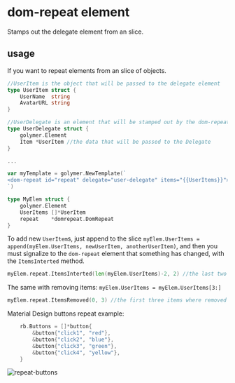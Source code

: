# dom-repeat element

Stamps out the delegate element from an slice.

## usage

If you want to repeat elements from an slice of objects.

```go
//UserItem is the object that will be passed to the delegate element
type UserItem struct {
	UserName  string	
	AvatarURL string
}

//UserDelegate is an element that will be stamped out by the dom-repeat
type UserDelegate struct {
	golymer.Element
	Item *UserItem //the data that will be passed to the Delegate
}

...

var myTemplate = golymer.NewTemplate(`
<dom-repeat id="repeat" delegate="user-delegate" items="{{UserItems}}"></dom-repeat>
`)

type MyElem struct {
	golymer.Element
	UserItems []*UserItem
	repeat    *domrepeat.DomRepeat
}
```

To add new `UserItem`s, just append to the slice `myElem.UserItems = append(myElem.UserItems, newUserItem, anotherUserItem)`, and then you must signalize to the `dom-repeat` element that something has changed, with the `ItemsInterted` method.

```go
myElem.repeat.ItemsInterted(len(myElem.UserItems)-2, 2) //the last two rows were inserted
```

The same with removing items: `myElem.UserItems = myElem.UserItems[3:]`

```go
myElem.repeat.ItemsRemoved(0, 3) //the first three items where removed
```


Material Design buttons repeat example:

```go
	rb.Buttons = []*button{
		&button{"click1", "red"},
		&button{"click2", "blue"},
		&button{"click3", "green"},
		&button{"click4", "yellow"},
	}
```


![repeat-buttons](https://raw.githubusercontent.com/microo8/golymer/master/elements/dom-repeat/example/screen.png)
